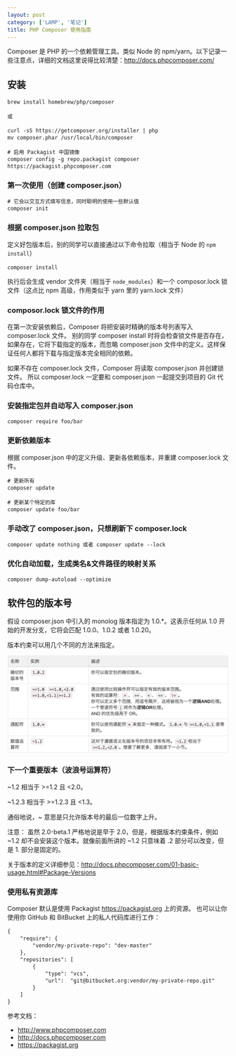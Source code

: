 ```yaml
---
layout: post
category: ['LAMP', '笔记']
title: PHP Composer 使用指南
---
```


Composer 是 PHP 的一个依赖管理工具。类似 Node 的 npm/yarn。以下记录一些注意点，详细的文档这里说得比较清楚：<http://docs.phpcomposer.com/>

## 安装

    brew install homebrew/php/composer

    或

    curl -sS https://getcomposer.org/installer | php
    mv composer.phar /usr/local/bin/composer

    # 启用 Packagist 中国镜像
    composer config -g repo.packagist composer https://packagist.phpcomposer.com

### 第一次使用（创建 composer.json）

    # 它会以交互方式填写信息，同时聪明的使用一些默认值
    composer init

### 根据 composer.json 拉取包

定义好包版本后，别的同学可以直接通过以下命令拉取（相当于 Node 的 `npm install`）

    composer install

执行后会生成 vendor 文件夹（相当于 `node_modules`）和一个 composor.lock 锁文件（这点比 npm 高级，作用类似于 yarn 里的 yarn.lock 文件）

### composor.lock 锁文件的作用

在第一次安装依赖后，Composer 将把安装时精确的版本号列表写入 composer.lock 文件。
别的同学 composer install 时将会检查锁文件是否存在，如果存在，它将下载指定的版本，而忽略 composer.json 文件中的定义。这样保证任何人都将下载与指定版本完全相同的依赖。

如果不存在 composer.lock 文件，Composer 将读取 composer.json 并创建锁文件。
所以 composer.lock 一定要和 composer.json 一起提交到项目的 Git 代码仓库中。

### 安装指定包并自动写入 composer.json

    composer require foo/bar

### 更新依赖版本

根据 composer.json 中的定义升级、更新各依赖版本，并重建 composer.lock 文件。

    # 更新所有
    composer update

    # 更新某个特定的库
    composer update foo/bar

### 手动改了 composer.json，只想刷新下 composer.lock

    composer update nothing 或者 composer update --lock

### 优化自动加载，生成类名&文件路径的映射关系

    composer dump-autoload --optimize

## 软件包的版本号

假设 composer.json 中引入的 monolog 版本指定为 1.0.*。这表示任何从 1.0 开始的开发分支，它将会匹配 1.0.0、1.0.2 或者 1.0.20。

版本约束可以用几个不同的方法来指定。

![](/res/img/in_posts/composer.png)

### 下一个重要版本（波浪号运算符）

~1.2 相当于 >=1.2 且 <2.0。

~1.2.3 相当于 >=1.2.3 且 <1.3。

通俗地说，~ 意思是只允许版本号的最后一位数字上升。

注意： 虽然 2.0-beta.1 严格地说是早于 2.0，但是，根据版本约束条件，例如 ~1.2 却不会安装这个版本。就像前面所讲的 ~1.2 只意味着 .2 部分可以改变，但是 1. 部分是固定的。

关于版本的定义详细参见：<http://docs.phpcomposer.com/01-basic-usage.html#Package-Versions>

### 使用私有资源库

Composer 默认是使用 Packagist <https://packagist.org> 上的资源。
也可以让你使用你 GitHub 和 BitBucket 上的私人代码库进行工作：

    {
        "require": {
            "vendor/my-private-repo": "dev-master"
        },
        "repositories": [
            {
                "type": "vcs",
                "url":  "git@bitbucket.org:vendor/my-private-repo.git"
            }
        ]
    }

参考文档：

- <http://www.phpcomposer.com>
- <http://docs.phpcomposer.com>
- <https://packagist.org>

